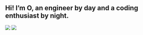 ## Hi! I’m O, an engineer by day and a coding enthusiast by night.

<picture>
  <source
    srcset="https://github-readme-stats.vercel.app/api?username=oMaN-Rod&show_icons=true&theme=dark&rank_icon=github&border_color=222"
    media="(prefers-color-scheme: dark), (prefers-color-scheme: no-preference)"
  />
  <source
    srcset="https://github-readme-stats.vercel.app/api?username=oMaN-Rod&show_icons=true&rank_icon=github&border_color=222"
    media="(prefers-color-scheme: light)"
  />
  <img src="https://github-readme-stats.vercel.app/api?username=oMaN-Rod&show_icons=true&rank_icon=github&border_color=222" />
</picture>

<picture>
  <source
    srcset="https://github-readme-stats.vercel.app/api/top-langs/?username=oMaN-Rod&langs_count=12&show_icons=true&layout=compact&theme=dark&border_color=222"
    media="(prefers-color-scheme: dark), (prefers-color-scheme: no-preference)"
  />
  <source
    srcset="https://github-readme-stats.vercel.app/api/top-langs/?username=oMaN-Rod&langs_count=12&show_icons=true&layout=compact&border_color=222"
    media="(prefers-color-scheme: light)"
  />
  <img src="https://github-readme-stats.vercel.app/api/top-langs/?username=oMaN-Rod&langs_count=12&show_icons=true&layout=compact&border_color=222" />
</picture>
